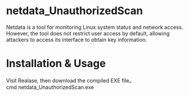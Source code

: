 # netdata_UnauthorizedScan
Netdata is a tool for monitoring Linux system status and network access. However, the tool does not restrict user access by default, allowing attackers to access its interface to obtain key information.
# Installation & Usage  
Visit Realase, then download the compiled EXE file。  
cmd netdata_UnauthorizedScan.exe  
